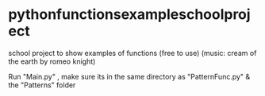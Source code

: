 # pythonfunctionsexampleschoolproject
school project to show examples of functions (free to use) (music: cream of the earth by romeo knight)


Run "Main.py" , make sure its in the same directory as "PatternFunc.py" & the "Patterns" folder
